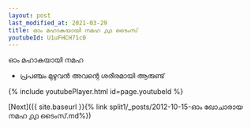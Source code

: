 ```yaml
---
layout: post
last_modified_at: 2021-03-29
title: ഓം മഹാകയായി നമഹ ൧൧ ടൈംസ്
youtubeId: U1uFHCH71c0
---
```

 
 
 ഓം മഹാകയായി നമഹ 
 
 -  പ്രപഞ്ചം മുഴുവൻ അവന്റെ ശരീരമായി ആരുണ്ട് 
 
  
 
  
 
 
 
 
 
 


{% include youtubePlayer.html id=page.youtubeId %}
 
[Next]({{ site.baseurl }}{% link  split1/_posts/2012-10-15-ഓം ഖോചാരായ നമഹ ൧൧ ടൈംസ്.md%})
 
